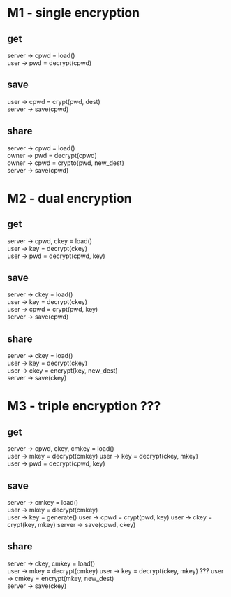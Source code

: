 M1 - single encryption
======================

get
---
server  -> cpwd = load()   
user    -> pwd = decrypt(cpwd)  

save
----
user    -> cpwd = crypt(pwd, dest)  
server  -> save(cpwd)

share
-----
server  -> cpwd = load()  
owner   -> pwd = decrypt(cpwd)  
owner   -> cpwd = crypto(pwd, new_dest)  
server  -> save(cpwd)

M2 - dual encryption
====================

get
---
server  -> cpwd, ckey = load()  
user    -> key = decrypt(ckey)  
user    -> pwd = decrypt(cpwd, key)

save
----
server  -> ckey = load()  
user    -> key = decrypt(ckey)  
user    -> cpwd = crypt(pwd, key)  
server  -> save(cpwd)

share
-----
server  -> ckey = load()  
user    -> key = decrypt(ckey)  
user    -> ckey = encrypt(key, new_dest)  
server  -> save(ckey)

M3 - triple encryption ???
==========================

get
---
server  -> cpwd, ckey, cmkey = load()  
user    -> mkey = decrypt(cmkey)
user    -> key = decrypt(ckey, mkey)  
user    -> pwd = decrypt(cpwd, key)

save
----
server  -> cmkey = load()  
user    -> mkey = decrypt(cmkey)  
user    -> key = generate()
user    -> cpwd = crypt(pwd, key)
user    -> ckey = crypt(key, mkey)
server  -> save(cpwd, ckey)

share
-----
server  -> ckey, cmkey = load()  
user    -> mkey = decrypt(cmkey)
user    -> key = decrypt(ckey, mkey)
???
user    -> cmkey = encrypt(mkey, new_dest)  
server  -> save(ckey)
